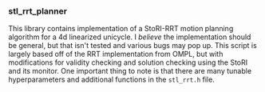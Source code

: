 ### stl_rrt_planner
This library contains implementation of a StoRI-RRT motion planning algorithm for a 4d linearized unicycle. I *believe* the implementation should be general, but that isn't tested and various bugs may pop up. This script is largely based off of the RRT implementation from OMPL, but with modifications for validity checking and solution checking using the StoRI and its monitor. One important thing to note is that there are many tunable hyperparameters and additional functions in the `stl_rrt.h` file. 

